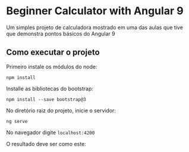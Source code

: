 # Beginner Calculator with Angular 9

Um simples projeto de calculadora mostrado em uma das aulas que tive que demonstra pontos básicos do Angular 9

## Como executar o projeto

Primeiro instale os módulos do node:
```
npm install
```
Installe as bibliotecas do bootstrap:
```
npm install --save bootstrap@3
``` 
No diretório raiz do projeto, inicie o servidor:
```
ng serve
```

No navegador digite ``localhost:4200``

O resultado deve ser como este:


